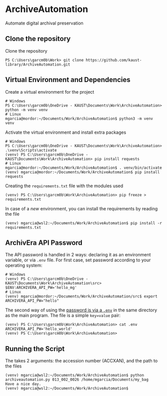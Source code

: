 # ArchiveAutomation

Automate digital archival preservation

## Clone the repository

Clone the repository 

```
PS C:\Users\garcm0b\Work> git clone https://github.com/kaust-library/ArchiveAutomation.git
```

## Virtual Environment and Dependencies

Create a virtual environment for the project

```
# Windows
PS C:\Users\garcm0b\OneDrive - KAUST\Documents\Work\ArchiveAutomation> python -m venv venv
# Linux
mgarcia@mordor:~/Documents/Work/ArchiveAutomation$ python3 -m venv venv
```

Activate the virtual environment and install extra packages

```
# Windows
PS C:\Users\garcm0b\OneDrive - KAUST\Documents\Work\ArchiveAutomation> .\venv\Scripts\activate
(venv) PS C:\Users\garcm0b\OneDrive - KAUST\Documents\Work\ArchiveAutomation> pip install requests
# Linux
mgarcia@mordor:~/Documents/Work/ArchiveAutomation$ . venv/bin/activate
(venv) mgarcia@mordor:~/Documents/Work/ArchiveAutomation$ pip install requests
```

Creating the `requirements.txt` file with the modules used

```
(venv) PS C:\Users\garcm0b\Work\ArchiveAutomation> pip freeze > requirements.txt
```

In case of a _new_ environment, you can install the requirements by reading the file

```
(venv) mgarcia@wsl2:~/Documents/Work/ArchiveAutomation$ pip install -r requirements.txt
```

## ArchivEra API Password

The API password is handled in 2 ways: declaring it as an environment variable, or via `.env` file. For first case, set password according to your operating system:

```
# Windows
(venv) PS C:\Users\garcm0b\OneDrive - KAUST\Documents\Work\ArchiveAutomation\src> $ENV:ARCHIVERA_API_PW='hello_mg'
# Linux
(venv) mgarcia@mordor:~/Documents/Work/ArchiveAutomation/src$ export ARCHIVERA_API_PW="hello"
```

The second way of using the [password is via a `.env`](https://yuthakarn.medium.com/how-to-not-show-credential-in-jupyter-notebook-c349f9278466) in the same directory as the main program. The file is a simple `key=value` pair:

```
(venv) PS C:\Users\garcm0b\Work\ArchiveAutomation> cat .env
ARCHIVERA_API_PW='hello_world'
(venv) PS C:\Users\garcm0b\Work\ArchiveAutomation>
```

## Running the Script

The takes 2 arguments: the accession number (ACCXAN), and the path to the files

```
(venv) mgarcia@wsl2:~/Documents/Work/ArchiveAutomation$ python archiveautomation.py 013_002_0026 /home/mgarcia/Documents/my_bag
Have a nice day.
(venv) mgarcia@wsl2:~/Documents/Work/ArchiveAutomation$
```

